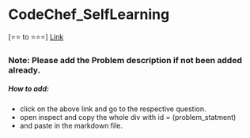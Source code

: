 # CodeChef_SelfLearning

[⭐⭐ to ⭐⭐⭐] [Link](https://www.codechef.com/LP2TO300)


### Note: Please add the Problem description if not been added already. 
##### How to add:
* click on the above link and go to the respective question.
* open inspect and copy the whole div with id = (problem_statment)
* and paste in the markdown file.
  

